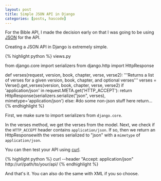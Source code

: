 ```yaml
---
layout: post
title: Simple JSON API in Django
categories: [posts, hascode]
---
```

For the Bible API, I made the decision early on that I was going to be using [JSON](http://www.json.org/) for the API.

Creating a JSON API in Django is extremely simple.

{% highlight python %}
views.py

from django.core import serializers
from django.http import HttpResponse

def verses(request, version, book, chapter, verse, verse2):
  '''Returns a list of verses for a given version, book, chapter, and optional verses'''
  verses = Verse().get_verses(version, book, chapter, verse, verse2)
  if 'application/json' in request.META.get('HTTP_ACCEPT'):
    return HttpResponse(serializers.serialize("json", verses), mimetype='application/json')
  else:
    #do some non-json stuff here
    return...
{% endhighlight %}

First, we make sure to import serializers from <code>django.core</code>.

In the verses method, we get the verses from the model.  Next, we check if the <code>HTTP_ACCEPT</code> header contains <code>application/json</code>.  If so, then we return an HttpResponsewith the verses serialized to "json" with a <code>mimetype</code> of <code>application/json</code>.

You can then test your API using [curl](http://curl.haxx.se/).

{% highlight python %}
curl --header "Accept: application/json" http://url/path/to/your/api/
{% endhighlight %}

And that's it.  You can also do the same with XML if you so choose.

